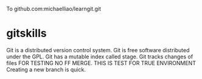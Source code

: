 To github.com:michaelliao/learngit.git
# gitskills
Git is a distributed version control system.
Git is free software distributed under the GPL.
Git has a mutable index called stage.
Git tracks changes of files FOR TESTING NO FF MERGE.
THIS IS TEST FOR TRUE ENVIRONMENT 
Creating a new branch is quick.

